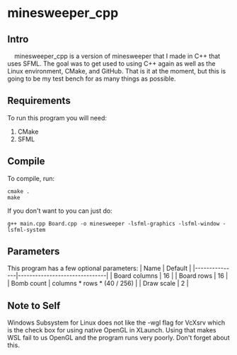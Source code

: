 # minesweeper_cpp
## Intro
&nbsp;&nbsp;&nbsp;&nbsp;minesweeper_cpp is a version of minesweeper that I made in C++ that uses SFML. The goal was to get used to using C++ again as well as the Linux environment, CMake, and GitHub. That is it at the moment, but this is going to be my test bench for as many things as possible.

## Requirements
To run this program you will need:
1. CMake
2. SFML

## Compile
To compile, run:  

```
cmake .
make
```

If you don't want to you can just do:

```
g++ main.cpp Board.cpp -o minesweeper -lsfml-graphics -lsfml-window -lsfml-system
```

## Parameters
This program has a few optional parameters:
| Name          | Default                       |
|---------------|-------------------------------|
| Board columns | 16                            |
| Board rows    | 16                            |
| Bomb count    | columns * rows * (40 / 256)   |
| Draw scale    | 2                             |

## Note to Self
Windows Subsystem for Linux does not like the -wgl flag for VcXsrv which is the check box for using native OpenGL in XLaunch. Using that makes WSL fail to us OpenGL and the program runs very poorly. Don't forget about this.

